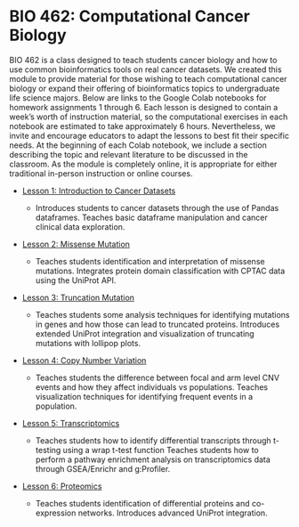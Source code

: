 # BIO 462: Computational Cancer Biology

BIO 462 is a class designed to teach students cancer biology and how to use common bioinformatics tools on real cancer datasets. 
We created this module to provide material for those wishing to teach computational cancer biology or expand their offering of 
bioinformatics topics to undergraduate life science majors. Below are links to the Google Colab notebooks for homework assignments 
1 through 6. Each lesson is designed to contain a week’s worth of instruction material, so the computational exercises in each 
notebook are estimated to take approximately 6 hours. Nevertheless, we invite and encourage educators to adapt the lessons to best 
fit their specific needs. At the beginning of each Colab notebook, we include a section describing the topic and relevant literature 
to be discussed in the classroom. As the module is completely online, it is appropriate for either traditional in-person instruction 
or online courses.


- [Lesson 1: Introduction to Cancer Datasets](https://colab.research.google.com/drive/1RV2Sx5cfr9E83afB1eAFiyyo6QF4pEHZ?usp=sharing)
    - Introduces students to cancer datasets through the use of Pandas dataframes. 
      Teaches basic dataframe manipulation and cancer clinical data exploration.


- [Lesson 2: Missense Mutation](https://colab.research.google.com/drive/1-9eDUJhc1vLADDgxRick16GtjmSIEu45?usp=sharing)
    - Teaches students identification and interpretation of missense mutations. 
      Integrates protein domain classification with CPTAC data using the UniProt API.


- [Lesson 3: Truncation Mutation](https://colab.research.google.com/drive/1Awq1A5wZV2hEEevCA2phN7NnZnPMiS5X?usp=sharing)
    - Teaches students some analysis techniques for identifying mutations in genes and how those can lead to truncated proteins.
      Introduces extended UniProt integration and visualization of truncating mutations with lollipop plots.


- [Lesson 4: Copy Number Variation](https://colab.research.google.com/drive/1pYGj0MWivX3mevUIZR-a2Sock0fyV4xN?usp=sharing)
    - Teaches students the difference between focal and arm level CNV events and how they affect individuals vs populations.
      Teaches visualization techniques for identifying frequent events in a population.


- [Lesson 5: Transcriptomics](https://colab.research.google.com/drive/1rfu1Kp8zJfA2rY-65WK1P3HEDkkLKbvu?usp=sharing)
    - Teaches students how to identify differential transcripts through t-testing using a wrap t-test function 
      Teaches students how to perform a pathway enrichment analysis on transcriptomics data through GSEA/Enrichr and g:Profiler.
      

- [Lesson 6: Proteomics](https://colab.research.google.com/drive/1qpKBlQ2iPhi6XfoJV2avK4f8CaXn5Nnm?usp=sharing)
    - Teaches students identification of differential proteins and co-expression networks. 
      Introduces advanced UniProt integration.
